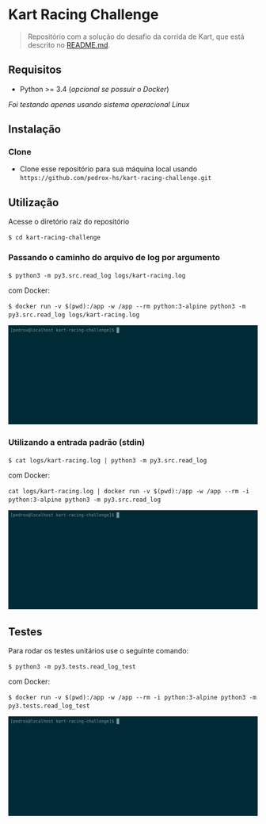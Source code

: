 # Kart Racing Challenge

> Repositório com a solução do desafio da corrida de Kart, que está descrito no [README.md](https://github.com/pedrox-hs/kart-racing-challenge/blob/master/README.md).

## Requisitos
* Python >= 3.4 (_opcional se possuir o Docker_)

_Foi testando apenas usando sistema operacional Linux_

## Instalação

### Clone

- Clone esse repositório para sua máquina local usando `https://github.com/pedrox-hs/kart-racing-challenge.git`

## Utilização

Acesse o diretório raíz do repositório

`$ cd kart-racing-challenge`

### Passando o caminho do arquivo de log por argumento

`$ python3 -m py3.src.read_log logs/kart-racing.log`

com Docker:

`$ docker run -v $(pwd):/app -w /app --rm python:3-alpine python3 -m py3.src.read_log logs/kart-racing.log`

[![asciicast demo](https://raw.githubusercontent.com/pedrox-hs/kart-racing-challenge/master/demo/demo.gif)](https://asciinema.org/a/257122)


### Utilizando a entrada padrão (stdin)

`$ cat logs/kart-racing.log | python3 -m py3.src.read_log`

com Docker:

`cat logs/kart-racing.log | docker run -v $(pwd):/app -w /app --rm -i python:3-alpine python3 -m py3.src.read_log`

[![asciicast demo stdin](https://raw.githubusercontent.com/pedrox-hs/kart-racing-challenge/master/demo/stdin.gif)](https://asciinema.org/a/257124)


## Testes

Para rodar os testes unitários use o seguinte comando:

`$ python3 -m py3.tests.read_log_test`

com Docker:

`$ docker run -v $(pwd):/app -w /app --rm -i python:3-alpine python3 -m py3.tests.read_log_test`

[![asciicast testing demo](https://raw.githubusercontent.com/pedrox-hs/kart-racing-challenge/master/demo/testing.gif)](https://asciinema.org/a/257129)